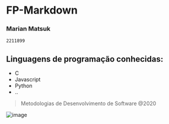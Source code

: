 # FP-Markdown

### Marian Matsuk
  `2211899` 
## Linguagens de programação conhecidas:
- C
- Javascript
- Python
- ..

> Metodologias de Desenvolvimento de Software @2020

![image](https://www.ipleiria.pt/wp-content/themes/ipleiria/img/logo_ipl_header.png)
